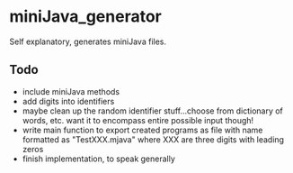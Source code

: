 # miniJava_generator

Self explanatory, generates miniJava files.

## Todo
- include miniJava methods
- add digits into identifiers
- maybe clean up the random identifier stuff...choose from dictionary of words, etc. want it to encompass entire possible input though!
- write main function to export created programs as file with name formatted as "TestXXX.mjava" where XXX are three digits with leading zeros
- finish implementation, to speak generally
